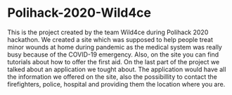 # Polihack-2020-Wild4ce
This is the project created by the team Wild4ce during Polihack 2020 hackathon.
We created a site which was supposed to help people treat minor wounds at home during pandemic as the medical system was really busy because of the COVID-19 emergency. Also, on the site you can find tutorials about how to offer the first aid. On the last part of the project we talked about an application we tought about. The application would have all the information we offered on the site, also the possibillity to contact the firefighters, police, hospital and providing them the location where you are.
